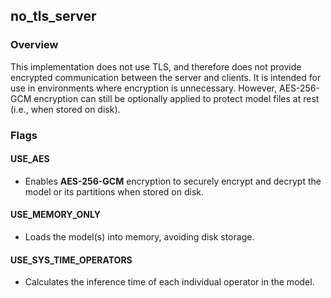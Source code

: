 ## no_tls_server

### Overview
This implementation does not use TLS, and therefore does not provide encrypted communication between the server and clients. It is intended for use in environments where encryption is unnecessary. However, AES-256-GCM encryption can still be optionally applied to protect model files at rest (i.e., when stored on disk).

### Flags

#### USE_AES
- Enables **AES-256-GCM** encryption to securely encrypt and decrypt the model or its partitions when stored on disk.

#### USE_MEMORY_ONLY
- Loads the model(s) into memory, avoiding disk storage.

#### USE_SYS_TIME_OPERATORS
- Calculates the inference time of each individual operator in the model.